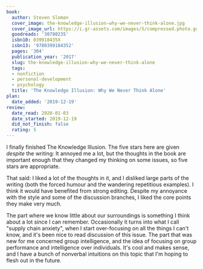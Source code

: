 ```yaml
---
book:
  author: Steven Sloman
  cover_image: the-knowledge-illusion-why-we-never-think-alone.jpg
  cover_image_url: https://i.gr-assets.com/images/S/compressed.photo.goodreads.com/books/1474600243l/30780235._SX98_.jpg
  goodreads: '30780235'
  isbn10: 039918435X
  isbn13: '9780399184352'
  pages: '304'
  publication_year: '2017'
  slug: the-knowledge-illusion-why-we-never-think-alone
  tags:
  - nonfiction
  - personal-development
  - psychology
  title: 'The Knowledge Illusion: Why We Never Think Alone'
plan:
  date_added: '2019-12-19'
review:
  date_read: 2020-01-03
  date_started: 2019-12-19
  did_not_finish: false
  rating: 5
---
```


I finally finished The Knowledge Illusion. The five stars here are given *despite* the writing: It annoyed me a lot, but the thoughts in the book are important enough that they changed my thinking on some issues, so five stars are appropriate.

That said: I liked a lot of the thoughts in it, and I disliked large parts of the writing (both the forced humour and the wandering repetitious examples). I think it would have benefited from strong editing. Despite my annoyance with the style and some of the discussion branches, I liked the core points they make very much.

The part where we know little about our surroundings is something I think about a lot since I can remember. Occasionally it turns into what I call "supply chain anxiety", when I start over-focusing on all the things I can't know, and it's been nice to read discussion of this issue. The part that was new for me concerned group intelligence, and the idea of focusing on group performance and intelligence over individuals. It's cool and makes sense, and I have a bunch of nonverbal intuitions on this topic that I'm hoping to flesh out in the future.

